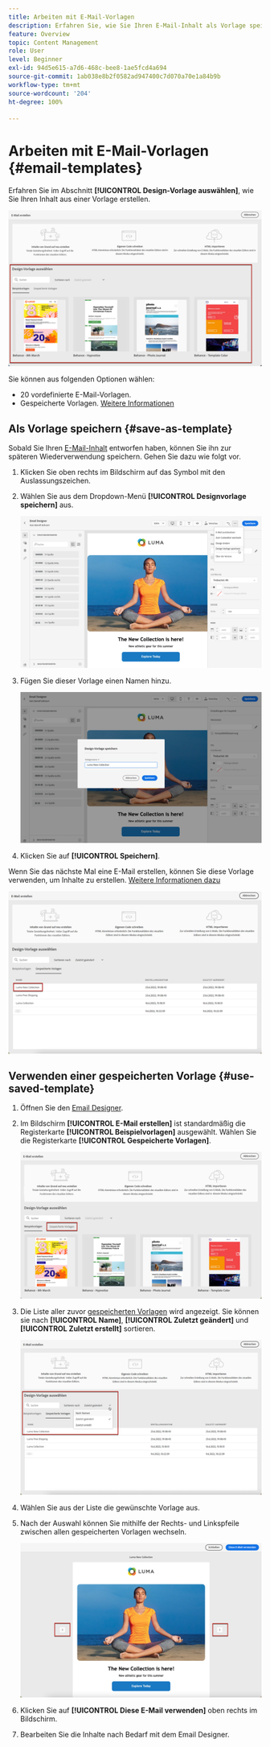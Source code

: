 ```yaml
---
title: Arbeiten mit E-Mail-Vorlagen
description: Erfahren Sie, wie Sie Ihren E-Mail-Inhalt als Vorlage speichern und ihn in Journey Optimizer wiederverwenden.
feature: Overview
topic: Content Management
role: User
level: Beginner
exl-id: 94d5e615-a7d6-468c-bee8-1ae5fcd4a694
source-git-commit: 1ab038e8b2f0582ad947400c7d070a70e1a84b9b
workflow-type: tm+mt
source-wordcount: '204'
ht-degree: 100%

---
```


# Arbeiten mit E-Mail-Vorlagen {#email-templates}

Erfahren Sie im Abschnitt **[!UICONTROL Design-Vorlage auswählen]**, wie Sie Ihren Inhalt aus einer Vorlage erstellen.

![](assets/email_designer-templates.png)

Sie können aus folgenden Optionen wählen:
* 20 vordefinierte E-Mail-Vorlagen.
* Gespeicherte Vorlagen. [Weitere Informationen](#save-as-template)

## Als Vorlage speichern {#save-as-template}

Sobald Sie Ihren [E-Mail-Inhalt](design-emails.md) entworfen haben, können Sie ihn zur späteren Wiederverwendung speichern. Gehen Sie dazu wie folgt vor.

1. Klicken Sie oben rechts im Bildschirm auf das Symbol mit den Auslassungszeichen.

1. Wählen Sie aus dem Dropdown-Menü **[!UICONTROL Designvorlage speichern]** aus.

   ![](assets/email_designer-save-template.png)

1. Fügen Sie dieser Vorlage einen Namen hinzu.

   ![](assets/email_designer-template-name.png)

1. Klicken Sie auf **[!UICONTROL Speichern]**.

Wenn Sie das nächste Mal eine E-Mail erstellen, können Sie diese Vorlage verwenden, um Inhalte zu erstellen. [Weitere Informationen dazu](#use-saved-template)

![](assets/email_designer-saved-template.png)

## Verwenden einer gespeicherten Vorlage {#use-saved-template}

1. Öffnen Sie den [Email Designer](create-email-content.md).

1. Im Bildschirm **[!UICONTROL E-Mail erstellen]** ist standardmäßig die Registerkarte **[!UICONTROL Beispielvorlagen]** ausgewählt. Wählen Sie die Registerkarte **[!UICONTROL Gespeicherte Vorlagen]**.

   ![](assets/email_designer-saved-templates-tab.png)

1. Die Liste aller zuvor [gespeicherten Vorlagen](#save-as-template) wird angezeigt. Sie können sie nach **[!UICONTROL Name]**, **[!UICONTROL Zuletzt geändert]** und **[!UICONTROL Zuletzt erstellt]** sortieren.

   ![](assets/email_designer-saved-templates.png)

1. Wählen Sie aus der Liste die gewünschte Vorlage aus.

1. Nach der Auswahl können Sie mithilfe der Rechts- und Linkspfeile zwischen allen gespeicherten Vorlagen wechseln.

   ![](assets/email_designer-saved-templates-navigate.png)

1. Klicken Sie auf **[!UICONTROL Diese E-Mail verwenden]** oben rechts im Bildschirm.

1. Bearbeiten Sie die Inhalte nach Bedarf mit dem Email Designer.
